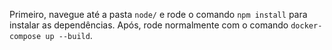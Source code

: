 Primeiro, navegue até a pasta `node/` e rode o comando `npm install` para instalar as dependências.
Após, rode normalmente com o comando `docker-compose up --build`.
